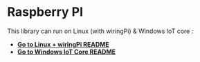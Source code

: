 # Raspberry PI

This library can run on Linux (with wiringPi) & Windows IoT core :

* **[Go to Linux + wiringPi README](./linux-wiringpi)**
* **[Go to Windows IoT Core README](./windows-iot)**